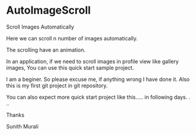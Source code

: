 AutoImageScroll
===============

Scroll Images Automatically

Here we can scroll n number of images automatically.

The scrolling have an animation.

In an application, if we need to scroll images in profile view like gallery images,
You can use this quick start sample project.

I am a beginer. So please excuse me, if anything wrong I have done it. Also this is my first git project in git repository.

You can also expect more quick start project like this..... in following days. . ..

Thanks

Sunith Murali
